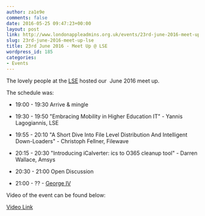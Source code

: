 ```yaml
---
author: za1e9e
comments: false
date: 2016-05-25 09:47:23+00:00
layout: post
link: http://www.londonappleadmins.org.uk/events/23rd-june-2016-meet-up-lse/
slug: 23rd-june-2016-meet-up-lse
title: 23rd June 2016 - Meet Up @ LSE
wordpress_id: 185
categories:
- Events
---
```


The lovely people at the [LSE](https://www.lse.ac.uk/) hosted our  June 2016 meet up.

The schedule was:



	
  * 19:00 - 19:30 Arrive & mingle

	
  * 19:30 - 19:50 "Embracing Mobility in Higher Education IT" - Yannis Lagogiannis, LSE

	
  * 19:55 - 20:10 "A Short Dive Into File Level Distribution And Intelligent Down-Loaders" - Christoph Fellner, Filewave

	
  * 20:15 - 20:30 "Introducing iCalverter: ics to O365 cleanup tool" - Darren Wallace, Amsys

	
  * 20:30 - 21:00 Open Discussion

	
  * 21:00 - ?? - [George IV](https://www.lse.ac.uk/intranet/LSEServices/cateringServices/restaurantsAndCafes/georgeIVPub/Home.aspx)


Video of the event can be found below:

[Video Link](https://youtu.be/kK7iISRqiLU)


